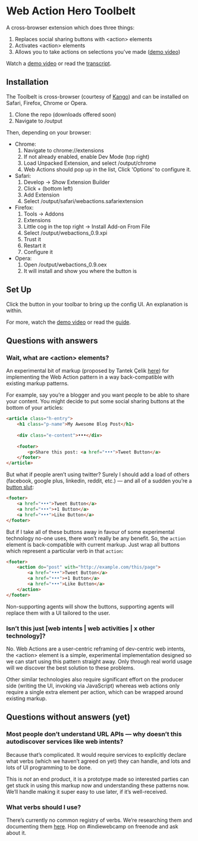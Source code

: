 # Web Action Hero Toolbelt

A cross-browser extension which does three things:

1. Replaces social sharing buttons with &lt;action&gt; elements
2. Activates &lt;action&gt; elements
3. Allows you to take actions on selections you’ve made ([demo video](http://www.youtube.com/watch?v=vvcaqSwMVBE))

Watch a [demo video](https://www.youtube.com/watch?v=9OAfvuKCsEk) or read the [transcript](http://waterpigs.co.uk/articles/web-action-toolbelt-guide/).

## Installation

The Toolbelt is cross-browser (courtesy of [Kango](http://kangoextensions.com)) and can be installed on Safari, Firefox, Chrome or Opera.

1. Clone the repo (downloads offered soon)
1. Navigate to /output

Then, depending on your browser:

* Chrome:
	1. Navigate to chrome://extensions
	1. If not already enabled, enable Dev Mode (top right)
	1. Load Unpacked Extension, and select /output/chrome
	1. Web Actions should pop up in the list, Click 'Options' to configure it.
* Safari:
	1. Develop -> Show Extension Builder
	1. Click + (bottom left)
	1. Add Extension
	1. Select /output/safari/webactions.safariextension
* Firefox:
	1. Tools -> Addons
	1. Extensions
	1. Little cog in the top right -> Install Add-on From File
	1. Select /output/webactions_0.9.xpi
	1. Trust it
	1. Restart it
	1. Configure it
* Opera:
	1. Open /output/webactions_0.9.oex
	2. It will install and show you where the button is

## Set Up

Click the button in your toolbar to bring up the config UI. An explanation is within.

For more, watch the [demo video](https://www.youtube.com/watch?v=9OAfvuKCsEk) or read the [guide](http://waterpigs.co.uk/articles/web-action-toolbelt-guide/).

## Questions with answers

### Wait, what are &lt;action&gt; elements?

An experimental bit of markup (proposed by Tantek Çelik [here](http://tantek.com/presentations/2012/06/osb12-web-actions/#slide15)) for implementing the Web Action pattern in a way back-compatible with existing markup patterns.

For example, say you’re a blogger and you want people to be able to share your content. You might decide to put some social sharing buttons at the bottom of your articles:

```html
<article class="h-entry">
	<h1 class="p-name">My Awesome Blog Post</h1>
	
	<div class="e-content">•••</div>
	
	<footer>
		<p>Share this post: <a href="•••">Tweet Button</a>
	</footer>
</article>
```

But what if people aren’t using twitter? Surely I should add a load of others (facebook, google plus, linkedin, reddit, etc.) — and all of a sudden you’re a [button slut](http://www.flatfrogblog.com/2011/08/07/web-actions/):

```html
<footer>
	<a href="•••">Tweet Button</a>
	<a href="•••">+1 Button</a>
	<a href="•••">Like Button</a>
</footer>
```

But if I take all of these buttons away in favour of some experimental technology no-one uses, there won’t really be any benefit. So, the `action` element is back-compatible with current markup. Just wrap all buttons which represent a particular verb in that `action`:

```html
<footer>
	<action do="post" with="http://example.com/this/page">
		<a href="•••">Tweet Button</a>
		<a href="•••">+1 Button</a>
		<a href="•••">Like Button</a>
	</action>
</footer>
```

Non-supporting agents will show the buttons, supporting agents will replace them with a UI tailored to the user.

### Isn’t this just [web intents | web activities | x other technology]?

No. Web Actions are a user-centric reframing of dev-centric web intents, the &lt;action&gt; element is a simple, experimental implementation designed so we can start using this pattern straight away. Only through real world usage will we discover the best solution to these problems.

Other similar technologies also require significant effort on the producer side (writing the UI, invoking via JavaScript) whereas web actions only require a single extra element per action, which can be wrapped around existing markup.

## Questions without answers (yet)

### Most people don’t understand URL APIs — why doesn’t this autodiscover services like web intents?

Because that’s complicated. It would require services to explicitly declare what verbs (which we haven’t agreed on yet) they can handle, and lots and lots of UI programming to be done.

This is *not* an end product, it is a prototype made so interested parties can get stuck in using this markup now and understanding these patterns now. We’ll handle making it super easy to use later, if it’s well-received.

### What verbs should I use?

There’s currently no common registry of verbs. We’re researching them and documenting them [here](http://indiewebcamp.com/webactions#Brainstorming). Hop on #indiewebcamp on freenode and ask about it.
